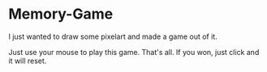 # Memory-Game
I just wanted to draw some pixelart and made a game out of it.

Just use your mouse to play this game. That's all.
If you won, just click and it will reset.
